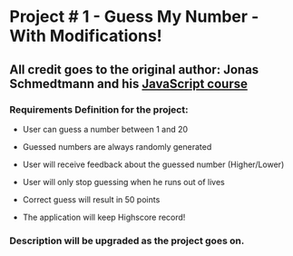 # Project # 1 - Guess My Number - With Modifications!
## All credit goes to the original author: Jonas Schmedtmann and his [JavaScript course](https://www.udemy.com/course/the-complete-javascript-course/)

### Requirements Definition for the project:

- User can guess a number between 1 and 20

- Guessed numbers are always randomly generated

- User will receive feedback about the guessed number (Higher/Lower)

- User will only stop guessing when he runs out of lives

- Correct guess will result in 50 points

- The application will keep Highscore record!

### Description will be upgraded as the project goes on.